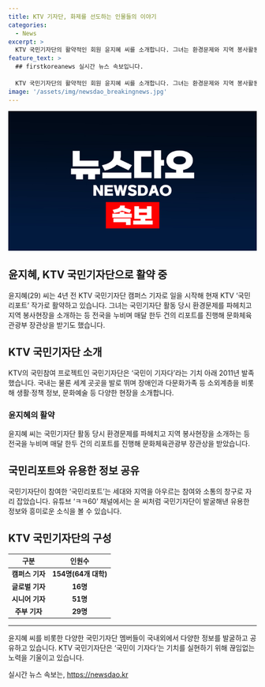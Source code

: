 ```yaml
---
title: KTV 기자단, 화제를 선도하는 인물들의 이야기
categories:
  - News
excerpt: >
  KTV 국민기자단의 활약적인 회원 윤지혜 씨를 소개합니다. 그녀는 환경문제와 지역 봉사활동을 다룬 리포트로 문화체육관광부 장관상을 수상한 경력을 가지고 있습니다. 국민기자단은 세대와 지역을 아우르는 참여와 소통의 창구로 자리매김하고 있으며, 현재 259명의 다양한 회원들이 활약하고 있습니다. 국민리포트를 통해 유용한 정보와 흥미로운 소식을 만날 수 있는 유튜브 채널 ㅋㅋ60도 운영 중입니다.
feature_text: >
  ## firstkoreanews 실시간 뉴스 속보입니다.

  KTV 국민기자단의 활약적인 회원 윤지혜 씨를 소개합니다. 그녀는 환경문제와 지역 봉사활동을 다룬 리포트로 문화체육관광부 장관상을 수상한 경력을 가지고 있습니다. 국민기자단은 세대와 지역을 아우르는 참여와 소통의 창구로 자리매김하고 있으며, 현재 259명의 다양한 회원들이 활약하고 있습니다. 국민리포트를 통해 유용한 정보와 흥미로운 소식을 만날 수 있는 유튜브 채널 ㅋㅋ60도 운영 중입니다.
image: '/assets/img/newsdao_breakingnews.jpg'
---
```


<p><img src="/assets/img/newsdao_breakingnews.jpg" alt="firstkoreanews 속보" /></p>

<h2>윤지혜, KTV 국민기자단으로 활약 중</h2>

<p data-ke-size="size16">윤지혜(29) 씨는 4년 전 KTV 국민기자단 캠퍼스 기자로 일을 시작해 현재 KTV ‘국민리포트’ 작가로 활약하고 있습니다. 그녀는 국민기자단 활동 당시 환경문제를 파헤치고 지역 봉사현장을 소개하는 등 전국을 누비며 매달 한두 건의 리포트를 진행해 문화체육관광부 장관상을 받기도 했습니다.</p>

<h2 data-ke-size="size26">KTV 국민기자단 소개</h2>

<p data-ke-size="size16">KTV의 국민참여 프로젝트인 국민기자단은 ‘국민이 기자다’라는 기치 아래 2011년 발족했습니다. 국내는 물론 세계 곳곳을 발로 뛰며 장애인과 다문화가족 등 소외계층을 비롯해 생활·정책 정보, 문화예술 등 다양한 현장을 소개합니다.</p>

<h3 data-ke-size="size24"><b>윤지혜의 활약</b></h3>

<p data-ke-size="size16">윤지혜 씨는 국민기자단 활동 당시 환경문제를 파헤치고 지역 봉사현장을 소개하는 등 전국을 누비며 매달 한두 건의 리포트를 진행해 문화체육관광부 장관상을 받았습니다.</p>

<h2 data-ke-size="size26">국민리포트와 유용한 정보 공유</h2>

<p data-ke-size="size16">국민기자단이 참여한 ‘국민리포트’는 세대와 지역을 아우르는 참여와 소통의 창구로 자리 잡았습니다. 유튜브 ‘ㅋㅋ60’ 채널에서는 윤 씨처럼 국민기자단이 발굴해낸 유용한 정보와 흥미로운 소식을 볼 수 있습니다.</p>

<h2 data-ke-size="size26">KTV 국민기자단의 구성</h2>

<table>
    <thead>
        <tr>
            <th><b>구분</b></th>
            <th><b>인원수</b></th>
        </tr>
    </thead>
    <tbody>
        <tr>
            <td style="text-align: center; height: 17px;"><b>캠퍼스 기자</b></td>
            <td style="text-align: center; height: 17px;"><b>154명(64개 대학)</b></td>
        </tr>
        <tr>
            <td style="text-align: center; height: 17px;"><b>글로벌 기자</b></td>
            <td style="text-align: center; height: 17px;"><b>16명</b></td>
        </tr>
        <tr>
            <td style="text-align: center; height: 17px;"><b>시니어 기자</b></td>
            <td style="text-align: center; height: 17px;"><b>51명</b></td>
        </tr>
        <tr>
            <td style="text-align: center; height: 17px;"><b>주부 기자</b></td>
            <td style="text-align: center; height: 17px;"><b>29명</b></td>
        </tr>
    </tbody>
</table>

<hr>

<p data-ke-size="size16">윤지혜 씨를 비롯한 다양한 국민기자단 멤버들이 국내외에서 다양한 정보를 발굴하고 공유하고 있습니다. KTV 국민기자단은 ‘국민이 기자다’는 기치를 실현하기 위해 끊임없는 노력을 기울이고 있습니다.</p>
실시간 뉴스 속보는, <a href="https://newsdao.kr" rel="dofollow">https://newsdao.kr</a>


